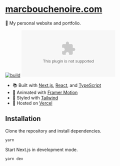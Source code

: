 # [marcbouchenoire.com](https://marcbouchenoire.com)

🤹 My personal website and portfolio.

[![build](https://img.shields.io/github/workflow/status/marcbouchenoire/marcbouchenoire.com/CI)](https://github.com/marcbouchenoire/marcbouchenoire.com/actions/workflows/ci.yml)
[![license](https://img.shields.io/github/license/marcbouchenoire/marcbouchenoire.com?color=%23f81)](https://github.com/marcbouchenoire/marcbouchenoire.com/blob/main/LICENSE)

- 📚 Built with [Next.js](https://nextjs.org), [React](https://reactjs.org), and [TypeScript](https://www.typescriptlang.org)
- 💫 Animated with [Framer Motion](https://www.framer.com/motion)
- 🎨 Styled with [Tailwind](https://tailwindcss.com)
- 💽 Hosted on [Vercel](https://vercel.com)

## Installation

Clone the repository and install dependencies.

```bash
yarn
```

Start Next.js in development mode.

```bash
yarn dev
```
